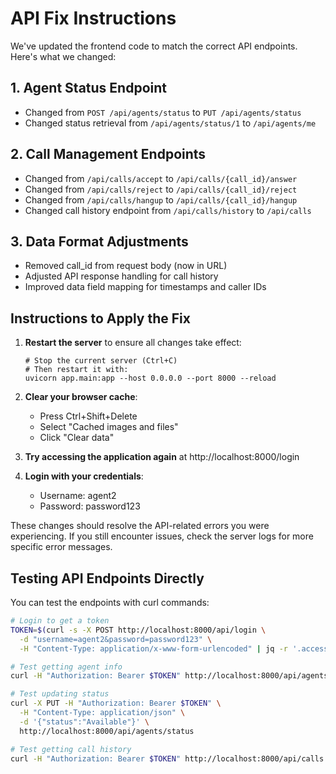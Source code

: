 # API Fix Instructions

We've updated the frontend code to match the correct API endpoints. Here's what we changed:

## 1. Agent Status Endpoint
- Changed from `POST /api/agents/status` to `PUT /api/agents/status`
- Changed status retrieval from `/api/agents/status/1` to `/api/agents/me`

## 2. Call Management Endpoints
- Changed from `/api/calls/accept` to `/api/calls/{call_id}/answer`
- Changed from `/api/calls/reject` to `/api/calls/{call_id}/reject`
- Changed from `/api/calls/hangup` to `/api/calls/{call_id}/hangup`
- Changed call history endpoint from `/api/calls/history` to `/api/calls`

## 3. Data Format Adjustments
- Removed call_id from request body (now in URL)
- Adjusted API response handling for call history
- Improved data field mapping for timestamps and caller IDs

## Instructions to Apply the Fix

1. **Restart the server** to ensure all changes take effect:
   ```
   # Stop the current server (Ctrl+C)
   # Then restart it with:
   uvicorn app.main:app --host 0.0.0.0 --port 8000 --reload
   ```

2. **Clear your browser cache**:
   - Press Ctrl+Shift+Delete
   - Select "Cached images and files"
   - Click "Clear data"

3. **Try accessing the application again** at http://localhost:8000/login

4. **Login with your credentials**:
   - Username: agent2
   - Password: password123

These changes should resolve the API-related errors you were experiencing. If you still encounter issues, check the server logs for more specific error messages.

## Testing API Endpoints Directly

You can test the endpoints with curl commands:

```bash
# Login to get a token
TOKEN=$(curl -s -X POST http://localhost:8000/api/login \
  -d "username=agent2&password=password123" \
  -H "Content-Type: application/x-www-form-urlencoded" | jq -r '.access_token')

# Test getting agent info
curl -H "Authorization: Bearer $TOKEN" http://localhost:8000/api/agents/me

# Test updating status
curl -X PUT -H "Authorization: Bearer $TOKEN" \
  -H "Content-Type: application/json" \
  -d '{"status":"Available"}' \
  http://localhost:8000/api/agents/status

# Test getting call history
curl -H "Authorization: Bearer $TOKEN" http://localhost:8000/api/calls
``` 